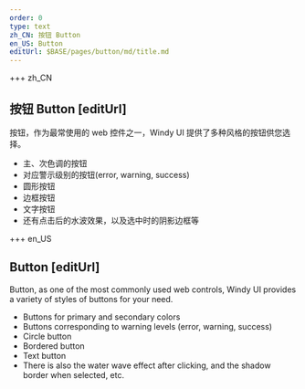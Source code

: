 ```yaml
---
order: 0
type: text
zh_CN: 按钮 Button
en_US: Button
editUrl: $BASE/pages/button/md/title.md
---
```


+++ zh_CN

## 按钮 Button [editUrl]

按钮，作为最常使用的 web 控件之一，Windy UI 提供了多种风格的按钮供您选择。

- 主、次色调的按钮
- 对应警示级别的按钮(error, warning, success)
- 圆形按钮
- 边框按钮
- 文字按钮
- 还有点击后的水波效果，以及选中时的阴影边框等

+++ en_US

## Button [editUrl]

Button, as one of the most commonly used web controls, Windy UI provides a variety of styles of buttons for your need.

- Buttons for primary and secondary colors
- Buttons corresponding to warning levels (error, warning, success)
- Circle button
- Bordered button
- Text button
- There is also the water wave effect after clicking, and the shadow border when selected, etc.

